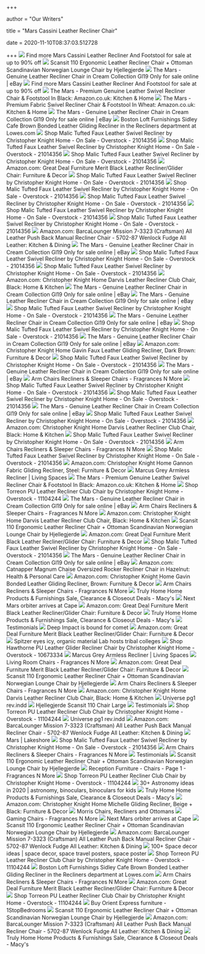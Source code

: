 +++
        
author = "Our Writers"
        
title = "Mars Cassini Leather Recliner Chair"
        
date = 2020-11-10T08:37:03.512728
        
+++
[ ![](https://pixl.varagesale.com/http://s3.amazonaws.com/hopshop-image-store-production/91423323/90c11d3b1940b0ee6af2926a67a0dfab.png?_ver=large_uploader_thumbnail&w=640&h=640&fit=crop&s=8bd85e01e0e88a0e80fb6b52a2d9a7b4)](https://pixl.varagesale.com/http://s3.amazonaws.com/hopshop-image-store-production/91423323/90c11d3b1940b0ee6af2926a67a0dfab.png?_ver=large_uploader_thumbnail&w=640&h=640&fit=crop&s=8bd85e01e0e88a0e80fb6b52a2d9a7b4) Find more Mars Cassini Leather Recliner And Footstool for sale at up to 90%  off
[ ![](https://vitalityweb.com/backstore/Fjords/pics/ScanSit-110-Havana-Leather-Chair.jpg)](https://vitalityweb.com/backstore/Fjords/pics/ScanSit-110-Havana-Leather-Chair.jpg) Scansit 110 Ergonomic Leather Recliner Chair + Ottoman Scandinavian  Norwegian Lounge Chair by Hjellegjerde
[ ![](https://i.ebayimg.com/images/g/hCMAAOSwaB5XmRSo/s-l640.jpg)](https://i.ebayimg.com/images/g/hCMAAOSwaB5XmRSo/s-l640.jpg) The Mars - Genuine Leather Recliner Chair in Cream Collection Gl19 Only for  sale online | eBay
[ ![](https://pixl.varagesale.com/http://s3.amazonaws.com/hopshop-image-store-production/91423323/90c11d3b1940b0ee6af2926a67a0dfab.png?_ver=large&w=1500&h=1500&fit=max&s=f9842b019023f6e9722cf5d5393215dc)](https://pixl.varagesale.com/http://s3.amazonaws.com/hopshop-image-store-production/91423323/90c11d3b1940b0ee6af2926a67a0dfab.png?_ver=large&w=1500&h=1500&fit=max&s=f9842b019023f6e9722cf5d5393215dc) Find more Mars Cassini Leather Recliner And Footstool for sale at up to 90%  off
[ ![](https://images-na.ssl-images-amazon.com/images/I/71lFpMlCxaL._AC_SX450_.jpg)](https://images-na.ssl-images-amazon.com/images/I/71lFpMlCxaL._AC_SX450_.jpg) The Mars - Premium Genuine Leather Swivel Recliner Chair & Footstool In  Black: Amazon.co.uk: Kitchen & Home
[ ![](https://images-na.ssl-images-amazon.com/images/I/91BZjtsVBhL._AC_SX522_.jpg)](https://images-na.ssl-images-amazon.com/images/I/91BZjtsVBhL._AC_SX522_.jpg) The Mars - Premium Fabric Swivel Recliner Chair & Footstool In Wheat:  Amazon.co.uk: Kitchen & Home
[ ![](https://i.ebayimg.com/images/g/4YUAAOSw1XdUXzR1/s-l640.jpg)](https://i.ebayimg.com/images/g/4YUAAOSw1XdUXzR1/s-l640.jpg) The Mars - Genuine Leather Recliner Chair in Cream Collection Gl19 Only for  sale online | eBay
[ ![](http://mobileimages.lowes.com/product/converted/448835/4488354.jpg)](http://mobileimages.lowes.com/product/converted/448835/4488354.jpg) Boston Loft Furnishings Sidley Cafe Brown Bonded Leather Gliding Recliner  in the Recliners department at Lowes.com
[ ![](https://ak1.ostkcdn.com/images/products/21014356/Malic-Classic-Tufted-PU-Faux-Leather-Swivel-Recliner-by-Christopher-Knight-Home-b4e91853-a428-40dd-9faa-e3beb5752d57.jpg)](https://ak1.ostkcdn.com/images/products/21014356/Malic-Classic-Tufted-PU-Faux-Leather-Swivel-Recliner-by-Christopher-Knight-Home-b4e91853-a428-40dd-9faa-e3beb5752d57.jpg) Shop Malic Tufted Faux Leather Swivel Recliner by Christopher Knight Home -  On Sale - Overstock - 21014356
[ ![](https://ak1.ostkcdn.com/images/products/21014356/Malic-Classic-Tufted-PU-Faux-Leather-Swivel-Recliner-by-Christopher-Knight-Home-80233035-e7c8-4525-bf74-785beec79e56.jpg)](https://ak1.ostkcdn.com/images/products/21014356/Malic-Classic-Tufted-PU-Faux-Leather-Swivel-Recliner-by-Christopher-Knight-Home-80233035-e7c8-4525-bf74-785beec79e56.jpg) Shop Malic Tufted Faux Leather Swivel Recliner by Christopher Knight Home -  On Sale - Overstock - 21014356
[ ![](https://ak1.ostkcdn.com/images/products/21014356/Malic-Classic-Tufted-PU-Faux-Leather-Swivel-Recliner-by-Christopher-Knight-Home-817b58bf-aad3-4c24-b057-b49cb2b4c54b.jpg)](https://ak1.ostkcdn.com/images/products/21014356/Malic-Classic-Tufted-PU-Faux-Leather-Swivel-Recliner-by-Christopher-Knight-Home-817b58bf-aad3-4c24-b057-b49cb2b4c54b.jpg) Shop Malic Tufted Faux Leather Swivel Recliner by Christopher Knight Home -  On Sale - Overstock - 21014356
[ ![](https://m.media-amazon.com/images/I/81HNy0j9fDL._AC_.__US500__.jpg)](https://m.media-amazon.com/images/I/81HNy0j9fDL._AC_.__US500__.jpg) Amazon.com: Great Deal Furniture Merit Black Leather Recliner/Glider Chair:  Furniture & Decor
[ ![](https://ak1.ostkcdn.com/images/products/21014356/Malic-Classic-Tufted-PU-Faux-Leather-Swivel-Recliner-by-Christopher-Knight-Home-5384f0f5-9f7d-475f-9eca-a32ea58fe9c9.jpg)](https://ak1.ostkcdn.com/images/products/21014356/Malic-Classic-Tufted-PU-Faux-Leather-Swivel-Recliner-by-Christopher-Knight-Home-5384f0f5-9f7d-475f-9eca-a32ea58fe9c9.jpg) Shop Malic Tufted Faux Leather Swivel Recliner by Christopher Knight Home -  On Sale - Overstock - 21014356
[ ![](https://ak1.ostkcdn.com/images/products/21014356/Malic-Classic-Tufted-PU-Faux-Leather-Swivel-Recliner-by-Christopher-Knight-Home-d98b881d-2857-4f23-a597-54aa1e49c88e.jpg)](https://ak1.ostkcdn.com/images/products/21014356/Malic-Classic-Tufted-PU-Faux-Leather-Swivel-Recliner-by-Christopher-Knight-Home-d98b881d-2857-4f23-a597-54aa1e49c88e.jpg) Shop Malic Tufted Faux Leather Swivel Recliner by Christopher Knight Home -  On Sale - Overstock - 21014356
[ ![](https://ak1.ostkcdn.com/images/products/21014356/Malic-Classic-Tufted-PU-Faux-Leather-Swivel-Recliner-by-Christopher-Knight-Home-73418efc-76a4-481a-bf27-236cf2053c29.jpg)](https://ak1.ostkcdn.com/images/products/21014356/Malic-Classic-Tufted-PU-Faux-Leather-Swivel-Recliner-by-Christopher-Knight-Home-73418efc-76a4-481a-bf27-236cf2053c29.jpg) Shop Malic Tufted Faux Leather Swivel Recliner by Christopher Knight Home -  On Sale - Overstock - 21014356
[ ![](https://ak1.ostkcdn.com/images/products/21014356/Malic-Classic-Tufted-PU-Faux-Leather-Swivel-Recliner-by-Christopher-Knight-Home-9cca0dae-4aff-45d4-8a54-2cf93d4bca1e_600.jpg?impolicy=medium)](https://ak1.ostkcdn.com/images/products/21014356/Malic-Classic-Tufted-PU-Faux-Leather-Swivel-Recliner-by-Christopher-Knight-Home-9cca0dae-4aff-45d4-8a54-2cf93d4bca1e_600.jpg?impolicy=medium) Shop Malic Tufted Faux Leather Swivel Recliner by Christopher Knight Home -  On Sale - Overstock - 21014356
[ ![](https://ak1.ostkcdn.com/images/products/21014356/Malic-Classic-Tufted-PU-Faux-Leather-Swivel-Recliner-by-Christopher-Knight-Home-e10bf0cf-9fa7-4ed9-ae64-a3e59521f99e.jpg)](https://ak1.ostkcdn.com/images/products/21014356/Malic-Classic-Tufted-PU-Faux-Leather-Swivel-Recliner-by-Christopher-Knight-Home-e10bf0cf-9fa7-4ed9-ae64-a3e59521f99e.jpg) Shop Malic Tufted Faux Leather Swivel Recliner by Christopher Knight Home -  On Sale - Overstock - 21014356
[ ![](https://images-na.ssl-images-amazon.com/images/I/71LHUwBGTNL._AC_SL1500_.jpg)](https://images-na.ssl-images-amazon.com/images/I/71LHUwBGTNL._AC_SL1500_.jpg) Amazon.com: BarcaLounger Mission 7-3323 (Craftsman) All Leather Push Back  Manual Recliner Chair - 5702-87 Wenlock Fudge All Leather: Kitchen & Dining
[ ![](https://i.ebayimg.com/images/g/AogAAOSwnDxUerZP/s-l1600.jpg)](https://i.ebayimg.com/images/g/AogAAOSwnDxUerZP/s-l1600.jpg) The Mars - Genuine Leather Recliner Chair in Cream Collection Gl19 Only for  sale online | eBay
[ ![](https://ak1.ostkcdn.com/images/products/21014356/Malic-Classic-Tufted-PU-Faux-Leather-Swivel-Recliner-by-Christopher-Knight-Home-28d94080-f5c0-4069-9013-5c53a4c2b037_600.jpg?impolicy=medium)](https://ak1.ostkcdn.com/images/products/21014356/Malic-Classic-Tufted-PU-Faux-Leather-Swivel-Recliner-by-Christopher-Knight-Home-28d94080-f5c0-4069-9013-5c53a4c2b037_600.jpg?impolicy=medium) Shop Malic Tufted Faux Leather Swivel Recliner by Christopher Knight Home -  On Sale - Overstock - 21014356
[ ![](https://ak1.ostkcdn.com/images/products/21014356/Malic-Classic-Tufted-PU-Faux-Leather-Swivel-Recliner-by-Christopher-Knight-Home-48b9dd38-5784-4bb7-b837-baa99cbd9792_600.jpg?impolicy=medium)](https://ak1.ostkcdn.com/images/products/21014356/Malic-Classic-Tufted-PU-Faux-Leather-Swivel-Recliner-by-Christopher-Knight-Home-48b9dd38-5784-4bb7-b837-baa99cbd9792_600.jpg?impolicy=medium) Shop Malic Tufted Faux Leather Swivel Recliner by Christopher Knight Home -  On Sale - Overstock - 21014356
[ ![](https://images-na.ssl-images-amazon.com/images/I/31Z-9CFEpML._AC_.jpg)](https://images-na.ssl-images-amazon.com/images/I/31Z-9CFEpML._AC_.jpg) Amazon.com: Christopher Knight Home Darvis Leather Recliner Club Chair,  Black: Home & Kitchen
[ ![](https://i.ebayimg.com/images/g/9TMAAOSwofxUerZ7/s-l640.jpg)](https://i.ebayimg.com/images/g/9TMAAOSwofxUerZ7/s-l640.jpg) The Mars - Genuine Leather Recliner Chair in Cream Collection Gl19 Only for  sale online | eBay
[ ![](https://i.ebayimg.com/images/g/bFcAAOSwD0lUerZI/s-l1600.jpg)](https://i.ebayimg.com/images/g/bFcAAOSwD0lUerZI/s-l1600.jpg) The Mars - Genuine Leather Recliner Chair in Cream Collection Gl19 Only for  sale online | eBay
[ ![](https://ak1.ostkcdn.com/images/products/21014356/Malic-Classic-Tufted-PU-Faux-Leather-Swivel-Recliner-by-Christopher-Knight-Home-e3272527-c1b1-4e19-b06c-96cf9de83754.jpg)](https://ak1.ostkcdn.com/images/products/21014356/Malic-Classic-Tufted-PU-Faux-Leather-Swivel-Recliner-by-Christopher-Knight-Home-e3272527-c1b1-4e19-b06c-96cf9de83754.jpg) Shop Malic Tufted Faux Leather Swivel Recliner by Christopher Knight Home -  On Sale - Overstock - 21014356
[ ![](https://i.ebayimg.com/images/g/FwoAAOSwBP9UXqek/s-l1600.jpg)](https://i.ebayimg.com/images/g/FwoAAOSwBP9UXqek/s-l1600.jpg) The Mars - Genuine Leather Recliner Chair in Cream Collection Gl19 Only for  sale online | eBay
[ ![](https://ak1.ostkcdn.com/images/products/21014356/Malic-Classic-Tufted-PU-Faux-Leather-Swivel-Recliner-by-Christopher-Knight-Home-552a4aa0-a99e-4560-8da5-2f94e089e3d7.jpg)](https://ak1.ostkcdn.com/images/products/21014356/Malic-Classic-Tufted-PU-Faux-Leather-Swivel-Recliner-by-Christopher-Knight-Home-552a4aa0-a99e-4560-8da5-2f94e089e3d7.jpg) Shop Malic Tufted Faux Leather Swivel Recliner by Christopher Knight Home -  On Sale - Overstock - 21014356
[ ![](https://i.ebayimg.com/images/g/~mYAAOSwabhUXqeg/s-l1600.jpg)](https://i.ebayimg.com/images/g/~mYAAOSwabhUXqeg/s-l1600.jpg) The Mars - Genuine Leather Recliner Chair in Cream Collection Gl19 Only for  sale online | eBay
[ ![](https://images-na.ssl-images-amazon.com/images/I/51d9zsE%2BXML._AC_SL1001_.jpg)](https://images-na.ssl-images-amazon.com/images/I/51d9zsE%2BXML._AC_SL1001_.jpg) Amazon.com: Christopher Knight Home Gavin Faux Leather Gliding Recliner,  Dark Brown: Furniture & Decor
[ ![](https://ak1.ostkcdn.com/images/products/21014356/Malic-Classic-Tufted-PU-Faux-Leather-Swivel-Recliner-by-Christopher-Knight-Home-48b9dd38-5784-4bb7-b837-baa99cbd9792.jpg)](https://ak1.ostkcdn.com/images/products/21014356/Malic-Classic-Tufted-PU-Faux-Leather-Swivel-Recliner-by-Christopher-Knight-Home-48b9dd38-5784-4bb7-b837-baa99cbd9792.jpg) Shop Malic Tufted Faux Leather Swivel Recliner by Christopher Knight Home -  On Sale - Overstock - 21014356
[ ![](https://i.ebayimg.com/images/g/AgcAAOSwnDxUerZC/s-l1600.jpg)](https://i.ebayimg.com/images/g/AgcAAOSwnDxUerZC/s-l1600.jpg) The Mars - Genuine Leather Recliner Chair in Cream Collection Gl19 Only for  sale online | eBay
[ ![](https://cdn11.bigcommerce.com/s-k1ihs14d11/images/stencil/500x500/products/64835/130546/HW64114GR__57422.1595963172.jpg?c=2)](https://cdn11.bigcommerce.com/s-k1ihs14d11/images/stencil/500x500/products/64835/130546/HW64114GR__57422.1595963172.jpg?c=2) Arm Chairs Recliners & Sleeper Chairs - Fragrances N More
[ ![](https://ak1.ostkcdn.com/images/products/21014356/Malic-Classic-Tufted-PU-Faux-Leather-Swivel-Recliner-by-Christopher-Knight-Home-54f83a86-cd42-49ab-99eb-7ce417928abf.jpg)](https://ak1.ostkcdn.com/images/products/21014356/Malic-Classic-Tufted-PU-Faux-Leather-Swivel-Recliner-by-Christopher-Knight-Home-54f83a86-cd42-49ab-99eb-7ce417928abf.jpg) Shop Malic Tufted Faux Leather Swivel Recliner by Christopher Knight Home -  On Sale - Overstock - 21014356
[ ![](https://ak1.ostkcdn.com/images/products/21014356/Malic-Classic-Tufted-PU-Faux-Leather-Swivel-Recliner-by-Christopher-Knight-Home-81a8f4c8-bf60-4f18-90b1-fce15f08b2b4.jpg)](https://ak1.ostkcdn.com/images/products/21014356/Malic-Classic-Tufted-PU-Faux-Leather-Swivel-Recliner-by-Christopher-Knight-Home-81a8f4c8-bf60-4f18-90b1-fce15f08b2b4.jpg) Shop Malic Tufted Faux Leather Swivel Recliner by Christopher Knight Home -  On Sale - Overstock - 21014356
[ ![](https://i.ebayimg.com/images/g/Ag8AAOSwaNBUerZV/s-l1600.jpg)](https://i.ebayimg.com/images/g/Ag8AAOSwaNBUerZV/s-l1600.jpg) The Mars - Genuine Leather Recliner Chair in Cream Collection Gl19 Only for  sale online | eBay
[ ![](https://ak1.ostkcdn.com/images/products/21014356/Malic-Classic-Tufted-PU-Faux-Leather-Swivel-Recliner-by-Christopher-Knight-Home-1572838e-c91d-4a22-97a3-88745bd355b6.jpg)](https://ak1.ostkcdn.com/images/products/21014356/Malic-Classic-Tufted-PU-Faux-Leather-Swivel-Recliner-by-Christopher-Knight-Home-1572838e-c91d-4a22-97a3-88745bd355b6.jpg) Shop Malic Tufted Faux Leather Swivel Recliner by Christopher Knight Home -  On Sale - Overstock - 21014356
[ ![](https://m.media-amazon.com/images/I/71T5b3zq9UL._AC_UL400_.jpg)](https://m.media-amazon.com/images/I/71T5b3zq9UL._AC_UL400_.jpg) Amazon.com: Christopher Knight Home Darvis Leather Recliner Club Chair,  Black: Home & Kitchen
[ ![](https://ak1.ostkcdn.com/images/products/21014356/Malic-Classic-Tufted-PU-Faux-Leather-Swivel-Recliner-by-Christopher-Knight-Home-c6f0d69a-6de7-4043-9291-8ae905435291.jpg)](https://ak1.ostkcdn.com/images/products/21014356/Malic-Classic-Tufted-PU-Faux-Leather-Swivel-Recliner-by-Christopher-Knight-Home-c6f0d69a-6de7-4043-9291-8ae905435291.jpg) Shop Malic Tufted Faux Leather Swivel Recliner by Christopher Knight Home -  On Sale - Overstock - 21014356
[ ![](https://cdn11.bigcommerce.com/s-k1ihs14d11/images/stencil/500x500/products/64836/130552/HW64114CF__23848.1595963179.jpg?c=2)](https://cdn11.bigcommerce.com/s-k1ihs14d11/images/stencil/500x500/products/64836/130552/HW64114CF__23848.1595963179.jpg?c=2) Arm Chairs Recliners & Sleeper Chairs - Fragrances N More
[ ![](https://ak1.ostkcdn.com/images/products/21014356/Malic-Classic-Tufted-PU-Faux-Leather-Swivel-Recliner-by-Christopher-Knight-Home-952e77bb-414b-4914-91b3-b54077d6f28b.jpg)](https://ak1.ostkcdn.com/images/products/21014356/Malic-Classic-Tufted-PU-Faux-Leather-Swivel-Recliner-by-Christopher-Knight-Home-952e77bb-414b-4914-91b3-b54077d6f28b.jpg) Shop Malic Tufted Faux Leather Swivel Recliner by Christopher Knight Home -  On Sale - Overstock - 21014356
[ ![](https://images-na.ssl-images-amazon.com/images/I/61ZPbOjqdUL._AC_SL1001_.jpg)](https://images-na.ssl-images-amazon.com/images/I/61ZPbOjqdUL._AC_SL1001_.jpg) Amazon.com: Christopher Knight Home Gannon Fabric Gliding Recliner, Steel:  Furniture & Decor
[ ![](https://www.livingspaces.com/globalassets/productassets/200000-299999/220000-229999/228000-228999/228200-228299/228292/228292_grey_fabric_armless_recliner_1.jpg?w=1911&h=1288&mode=pad)](https://www.livingspaces.com/globalassets/productassets/200000-299999/220000-229999/228000-228999/228200-228299/228292/228292_grey_fabric_armless_recliner_1.jpg?w=1911&h=1288&mode=pad) Marcus Grey Armless Recliner | Living Spaces
[ ![](https://images-na.ssl-images-amazon.com/images/I/71iCwhpzCvL._AC_SL1500_.jpg)](https://images-na.ssl-images-amazon.com/images/I/71iCwhpzCvL._AC_SL1500_.jpg) The Mars - Premium Genuine Leather Swivel Recliner Chair & Footstool In  Black: Amazon.co.uk: Kitchen & Home
[ ![](https://ak1.ostkcdn.com/images/products/11104244/Torreon-PU-Leather-Recliner-Club-Chair-by-Christopher-Knight-Home-dbc6809b-478d-4cbe-973c-5c3cd688fa5e.jpg)](https://ak1.ostkcdn.com/images/products/11104244/Torreon-PU-Leather-Recliner-Club-Chair-by-Christopher-Knight-Home-dbc6809b-478d-4cbe-973c-5c3cd688fa5e.jpg) Shop Torreon PU Leather Recliner Club Chair by Christopher Knight Home -  Overstock - 11104244
[ ![](https://i.ebayimg.com/images/g/9s8AAOSw2XFUerY2/s-l1600.jpg)](https://i.ebayimg.com/images/g/9s8AAOSw2XFUerY2/s-l1600.jpg) The Mars - Genuine Leather Recliner Chair in Cream Collection Gl19 Only for  sale online | eBay
[ ![](https://cdn11.bigcommerce.com/s-k1ihs14d11/images/stencil/500x500/products/64851/130642/HW63832CF__67671.1595963303.jpg?c=2)](https://cdn11.bigcommerce.com/s-k1ihs14d11/images/stencil/500x500/products/64851/130642/HW63832CF__67671.1595963303.jpg?c=2) Arm Chairs Recliners & Sleeper Chairs - Fragrances N More
[ ![](https://m.media-amazon.com/images/I/91kTTFBR0vL._AC_SS350_.jpg)](https://m.media-amazon.com/images/I/91kTTFBR0vL._AC_SS350_.jpg) Amazon.com: Christopher Knight Home Darvis Leather Recliner Club Chair,  Black: Home & Kitchen
[ ![](https://vitalityweb.com/backstore/Fjords/pics/ScanSit-110-Recliner-Chair.jpg)](https://vitalityweb.com/backstore/Fjords/pics/ScanSit-110-Recliner-Chair.jpg) Scansit 110 Ergonomic Leather Recliner Chair + Ottoman Scandinavian  Norwegian Lounge Chair by Hjellegjerde
[ ![](https://m.media-amazon.com/images/I/91duPrXLkaL._AC_UL400_.jpg)](https://m.media-amazon.com/images/I/91duPrXLkaL._AC_UL400_.jpg) Amazon.com: Great Deal Furniture Merit Black Leather Recliner/Glider Chair:  Furniture & Decor
[ ![](https://ak1.ostkcdn.com/images/products/21014356/Malic-Classic-Tufted-PU-Faux-Leather-Swivel-Recliner-by-Christopher-Knight-Home-71f772e9-de6a-4991-a384-111447d15dfa.jpg)](https://ak1.ostkcdn.com/images/products/21014356/Malic-Classic-Tufted-PU-Faux-Leather-Swivel-Recliner-by-Christopher-Knight-Home-71f772e9-de6a-4991-a384-111447d15dfa.jpg) Shop Malic Tufted Faux Leather Swivel Recliner by Christopher Knight Home -  On Sale - Overstock - 21014356
[ ![](https://i.ebayimg.com/images/g/t-MAAOSwglVaBnSO/s-l225.jpg)](https://i.ebayimg.com/images/g/t-MAAOSwglVaBnSO/s-l225.jpg) The Mars - Genuine Leather Recliner Chair in Cream Collection Gl19 Only for  sale online | eBay
[ ![](https://images-na.ssl-images-amazon.com/images/I/61Q2r7XxTKL._AC_SX679_.jpg)](https://images-na.ssl-images-amazon.com/images/I/61Q2r7XxTKL._AC_SX679_.jpg) Amazon.com: Catnapper Magnum Chaise Oversized Rocker Recliner Chair in  Hazelnut: Health & Personal Care
[ ![](https://m.media-amazon.com/images/I/61D1JT3l42L._AC_SS350_.jpg)](https://m.media-amazon.com/images/I/61D1JT3l42L._AC_SS350_.jpg) Amazon.com: Christopher Knight Home Gavin Bonded Leather Gliding Recliner,  Brown: Furniture & Decor
[ ![](https://cdn11.bigcommerce.com/s-k1ihs14d11/images/stencil/500x500/products/64838/130564/OP3567WN__97893.1595963193.jpg?c=2)](https://cdn11.bigcommerce.com/s-k1ihs14d11/images/stencil/500x500/products/64838/130564/OP3567WN__97893.1595963193.jpg?c=2) Arm Chairs Recliners & Sleeper Chairs - Fragrances N More
[ ![](https://slimages.macysassets.com/is/image/MCY/products/9/optimized/12464109_fpx.tif?$browse$&wid=170&fmt=jpeg)](https://slimages.macysassets.com/is/image/MCY/products/9/optimized/12464109_fpx.tif?$browse$&wid=170&fmt=jpeg) Truly Home Home Products & Furnishings Sale, Clearance & Closeout Deals -  Macy's
[ ![](x-raw-image:///8699138a013aa48b74b491217bc07fc49768997975185d726b1d9fc65a356f26)](x-raw-image:///8699138a013aa48b74b491217bc07fc49768997975185d726b1d9fc65a356f26) Next Mars orbiter arrives at Cape
[ ![](https://m.media-amazon.com/images/I/51WKYPccp3L._AC_UL400_.jpg)](https://m.media-amazon.com/images/I/51WKYPccp3L._AC_UL400_.jpg) Amazon.com: Great Deal Furniture Merit Black Leather Recliner/Glider Chair:  Furniture & Decor
[ ![](https://slimages.macysassets.com/is/image/MCY/products/1/optimized/12464281_fpx.tif?$browse$&wid=170&fmt=jpeg)](https://slimages.macysassets.com/is/image/MCY/products/1/optimized/12464281_fpx.tif?$browse$&wid=170&fmt=jpeg) Truly Home Home Products & Furnishings Sale, Clearance & Closeout Deals -  Macy's
[ ![](https://cdn.shopify.com/s/files/1/0842/3095/files/checkout_logo_4.png?height=628&pad_color=fff&v=1517005185&width=1200)](https://cdn.shopify.com/s/files/1/0842/3095/files/checkout_logo_4.png?height=628&pad_color=fff&v=1517005185&width=1200) Testimonials
[ ![](x-raw-image:///e1d5423367b4604d19a52b40db0fbc1e90be71c2d7d9c77a1977ada912396505)](x-raw-image:///e1d5423367b4604d19a52b40db0fbc1e90be71c2d7d9c77a1977ada912396505) Deep Impact is bound for comet
[ ![](https://m.media-amazon.com/images/I/61MZJitdvwL._AC_UL400_.jpg)](https://m.media-amazon.com/images/I/61MZJitdvwL._AC_UL400_.jpg) Amazon.com: Great Deal Furniture Merit Black Leather Recliner/Glider Chair:  Furniture & Decor
[ ![](x-raw-image:///901df003f8322b90771348879f7c49d010b2a72689ff44132e417f08f7e52a63)](x-raw-image:///901df003f8322b90771348879f7c49d010b2a72689ff44132e417f08f7e52a63) Spitzer eyes icy, organic material Lab hosts tribal colleges
[ ![](https://ak1.ostkcdn.com/images/products/10673334/Hawthorne-PU-Leather-Glider-Recliner-Chair-by-Christopher-Knight-Home-876b9e67-7b66-4254-ba12-29a494e5695a_600.jpg?impolicy=medium)](https://ak1.ostkcdn.com/images/products/10673334/Hawthorne-PU-Leather-Glider-Recliner-Chair-by-Christopher-Knight-Home-876b9e67-7b66-4254-ba12-29a494e5695a_600.jpg?impolicy=medium) Shop Hawthorne PU Leather Glider Recliner Chair by Christopher Knight Home  - Overstock - 10673334
[ ![](https://www.livingspaces.com/globalassets/productassets/200000-299999/220000-229999/228000-228999/228200-228299/228292/228292_grey_fabric_armless_recliner_2.jpg?w=415&h=280&mode=pad)](https://www.livingspaces.com/globalassets/productassets/200000-299999/220000-229999/228000-228999/228200-228299/228292/228292_grey_fabric_armless_recliner_2.jpg?w=415&h=280&mode=pad) Marcus Grey Armless Recliner | Living Spaces
[ ![](https://cdn11.bigcommerce.com/s-k1ihs14d11/images/stencil/500x500/products/75095/198326/FFSSL-SF915-1-BRN-GG__18231.1598467413.jpg?c=2)](https://cdn11.bigcommerce.com/s-k1ihs14d11/images/stencil/500x500/products/75095/198326/FFSSL-SF915-1-BRN-GG__18231.1598467413.jpg?c=2) Living Room Chairs - Fragrances N More
[ ![](https://m.media-amazon.com/images/I/911lSXFMAjL._AC_SS350_.jpg)](https://m.media-amazon.com/images/I/911lSXFMAjL._AC_SS350_.jpg) Amazon.com: Great Deal Furniture Merit Black Leather Recliner/Glider Chair:  Furniture & Decor
[ ![](https://i.ytimg.com/vi/lKZi5C0Qhb4/maxresdefault.jpg)](https://i.ytimg.com/vi/lKZi5C0Qhb4/maxresdefault.jpg) Scansit 110 Ergonomic Leather Recliner Chair + Ottoman Scandinavian  Norwegian Lounge Chair by Hjellegjerde
[ ![](https://cdn11.bigcommerce.com/s-k1ihs14d11/images/stencil/500x500/products/64831/130524/OP3567CF__73269.1595963136.jpg?c=2)](https://cdn11.bigcommerce.com/s-k1ihs14d11/images/stencil/500x500/products/64831/130524/OP3567CF__73269.1595963136.jpg?c=2) Arm Chairs Recliners & Sleeper Chairs - Fragrances N More
[ ![](https://m.media-amazon.com/images/I/718M5Wy6eSL._AC_UL400_.jpg)](https://m.media-amazon.com/images/I/718M5Wy6eSL._AC_UL400_.jpg) Amazon.com: Christopher Knight Home Darvis Leather Recliner Club Chair,  Black: Home & Kitchen
[ ![](x-raw-image:///23fb386b4289858422320917fc26c1aea9e53d9ca674c0e9dc453bbdf9c11ae8)](x-raw-image:///23fb386b4289858422320917fc26c1aea9e53d9ca674c0e9dc453bbdf9c11ae8) Universe pg1 rev.indd
[ ![](http://chairenvy.com/media/catalog/product/cache/1/image/9df78eab33525d08d6e5fb8d27136e95/s/c/scansit_110_cappuccinoleather_walnutbase.jpg)](http://chairenvy.com/media/catalog/product/cache/1/image/9df78eab33525d08d6e5fb8d27136e95/s/c/scansit_110_cappuccinoleather_walnutbase.jpg) Hjellegjerde Scansit 110 Chair Large
[ ![](https://cdn.shopify.com/s/files/1/0842/3095/t/4/assets/just-recliners-logo-red.svg?v=9275068577262364114)](https://cdn.shopify.com/s/files/1/0842/3095/t/4/assets/just-recliners-logo-red.svg?v=9275068577262364114) Testimonials
[ ![](https://ak1.ostkcdn.com/images/products/11104244/Torreon-PU-Leather-Recliner-Club-Chair-by-Christopher-Knight-Home-822b1e1b-c10e-4e1b-914c-c7f20a9051ac_600.jpg?impolicy=medium)](https://ak1.ostkcdn.com/images/products/11104244/Torreon-PU-Leather-Recliner-Club-Chair-by-Christopher-Knight-Home-822b1e1b-c10e-4e1b-914c-c7f20a9051ac_600.jpg?impolicy=medium) Shop Torreon PU Leather Recliner Club Chair by Christopher Knight Home -  Overstock - 11104244
[ ![](x-raw-image:///7ff0dcf795b8edfac290ec578b56bada3c1d2264e4287691a8d414f89271bb92)](x-raw-image:///7ff0dcf795b8edfac290ec578b56bada3c1d2264e4287691a8d414f89271bb92) Universe pg1 rev.indd
[ ![](https://m.media-amazon.com/images/I/81ISa05qP2L._AC_UL400_.jpg)](https://m.media-amazon.com/images/I/81ISa05qP2L._AC_UL400_.jpg) Amazon.com: BarcaLounger Mission 7-3323 (Craftsman) All Leather Push Back  Manual Recliner Chair - 5702-87 Wenlock Fudge All Leather: Kitchen & Dining
[ ![](https://www.lakeshorefurnitures.com/wp-content/uploads/2020/02/LS2754PSGGN_2.jpg)](https://www.lakeshorefurnitures.com/wp-content/uploads/2020/02/LS2754PSGGN_2.jpg) Mars | Lakeshore
[ ![](https://ak1.ostkcdn.com/images/products/21014356/Malic-Classic-Tufted-PU-Faux-Leather-Swivel-Recliner-by-Christopher-Knight-Home-03bf4087-18e7-4796-afec-55301fe810d1.jpg)](https://ak1.ostkcdn.com/images/products/21014356/Malic-Classic-Tufted-PU-Faux-Leather-Swivel-Recliner-by-Christopher-Knight-Home-03bf4087-18e7-4796-afec-55301fe810d1.jpg) Shop Malic Tufted Faux Leather Swivel Recliner by Christopher Knight Home -  On Sale - Overstock - 21014356
[ ![](https://cdn11.bigcommerce.com/s-k1ihs14d11/images/stencil/500x500/products/64828/130508/OP3567GR__69915.1595963114.jpg?c=2)](https://cdn11.bigcommerce.com/s-k1ihs14d11/images/stencil/500x500/products/64828/130508/OP3567GR__69915.1595963114.jpg?c=2) Arm Chairs Recliners & Sleeper Chairs - Fragrances N More
[ ![](https://cdn.shopify.com/s/files/1/0842/3095/t/4/assets/just-recliners-logo-white.svg?v=17139385102039511681)](https://cdn.shopify.com/s/files/1/0842/3095/t/4/assets/just-recliners-logo-white.svg?v=17139385102039511681) Testimonials
[ ![](https://i.ytimg.com/vi/v0PYxo43ogI/maxresdefault.jpg)](https://i.ytimg.com/vi/v0PYxo43ogI/maxresdefault.jpg) Scansit 110 Ergonomic Leather Recliner Chair + Ottoman Scandinavian  Norwegian Lounge Chair by Hjellegjerde
[ ![](https://cdn11.bigcommerce.com/s-k1ihs14d11/images/stencil/500x500/products/73037/190021/FFSQY-B16-HY-9030-4-BK-GG__04738.1597359278.jpg?c=2)](https://cdn11.bigcommerce.com/s-k1ihs14d11/images/stencil/500x500/products/73037/190021/FFSQY-B16-HY-9030-4-BK-GG__04738.1597359278.jpg?c=2) Reception Furniture - Chairs - Page 1 - Fragrances N More
[ ![](https://ak1.ostkcdn.com/images/products/11104244/Torreon-PU-Leather-Recliner-Club-Chair-by-Christopher-Knight-Home-34dadc40-6d49-4f54-9402-9f2812e865f0.jpg)](https://ak1.ostkcdn.com/images/products/11104244/Torreon-PU-Leather-Recliner-Club-Chair-by-Christopher-Knight-Home-34dadc40-6d49-4f54-9402-9f2812e865f0.jpg) Shop Torreon PU Leather Recliner Club Chair by Christopher Knight Home -  Overstock - 11104244
[ ![](https://i.pinimg.com/236x/6f/58/a6/6f58a67019aad0d4873f9453a69c1c45.jpg)](https://i.pinimg.com/236x/6f/58/a6/6f58a67019aad0d4873f9453a69c1c45.jpg) 30+ Astronomy ideas in 2020 | astronomy, binoculars, binoculars for kids
[ ![](https://slimages.macysassets.com/is/image/MCY/products/1/optimized/12464261_fpx.tif?$browse$&wid=170&fmt=jpeg)](https://slimages.macysassets.com/is/image/MCY/products/1/optimized/12464261_fpx.tif?$browse$&wid=170&fmt=jpeg) Truly Home Home Products & Furnishings Sale, Clearance & Closeout Deals -  Macy's
[ ![](https://images-na.ssl-images-amazon.com/images/I/91Qo13URAzL._AC_SL1500_.jpg)](https://images-na.ssl-images-amazon.com/images/I/91Qo13URAzL._AC_SL1500_.jpg) Amazon.com: Christopher Knight Home Michelle Gliding Recliner, Beige +  Black: Furniture & Decor
[ ![](https://cdn11.bigcommerce.com/s-l9v6deku63/images/stencil/500x659/products/192/3623/Tree_Crowns_007__95323.1463913976.jpg?c=2)](https://cdn11.bigcommerce.com/s-l9v6deku63/images/stencil/500x659/products/192/3623/Tree_Crowns_007__95323.1463913976.jpg?c=2) Morris Chairs, Recliners and Ottomans
[ ![](https://cdn11.bigcommerce.com/s-k1ihs14d11/images/stencil/500x500/products/67569/148008/HW65937GR__34946.1596245028.jpg?c=2)](https://cdn11.bigcommerce.com/s-k1ihs14d11/images/stencil/500x500/products/67569/148008/HW65937GR__34946.1596245028.jpg?c=2) Gaming Chairs - Fragrances N More
[ ![](x-raw-image:///05874bc809876874a3bc849868751698e2182d2c8c886b7124005622eaf308ca)](x-raw-image:///05874bc809876874a3bc849868751698e2182d2c8c886b7124005622eaf308ca) Next Mars orbiter arrives at Cape
[ ![](https://vitalityweb.com/backstore/Fjords/pics/ScanSit-110-Sandel-Leather-Chair.jpg)](https://vitalityweb.com/backstore/Fjords/pics/ScanSit-110-Sandel-Leather-Chair.jpg) Scansit 110 Ergonomic Leather Recliner Chair + Ottoman Scandinavian  Norwegian Lounge Chair by Hjellegjerde
[ ![](https://images-na.ssl-images-amazon.com/images/I/71aYgMtGxmL._AC_SL1500_.jpg)](https://images-na.ssl-images-amazon.com/images/I/71aYgMtGxmL._AC_SL1500_.jpg) Amazon.com: BarcaLounger Mission 7-3323 (Craftsman) All Leather Push Back  Manual Recliner Chair - 5702-87 Wenlock Fudge All Leather: Kitchen & Dining
[ ![](https://i.pinimg.com/originals/14/f4/b3/14f4b37d4989bb720d5d5696fb448ace.jpg)](https://i.pinimg.com/originals/14/f4/b3/14f4b37d4989bb720d5d5696fb448ace.jpg) 100+ Space decor ideas | space decor, space travel posters, space poster
[ ![](https://ak1.ostkcdn.com/images/products/11104244/Torreon-PU-Leather-Recliner-Club-Chair-by-Christopher-Knight-Home-e404734b-8a15-47e0-9495-f510738d720b.jpg)](https://ak1.ostkcdn.com/images/products/11104244/Torreon-PU-Leather-Recliner-Club-Chair-by-Christopher-Knight-Home-e404734b-8a15-47e0-9495-f510738d720b.jpg) Shop Torreon PU Leather Recliner Club Chair by Christopher Knight Home -  Overstock - 11104244
[ ![](http://images.lowes.com/product/converted/582843/5828439200849_03584028.jpg)](http://images.lowes.com/product/converted/582843/5828439200849_03584028.jpg) Boston Loft Furnishings Sidley Cafe Brown Bonded Leather Gliding Recliner  in the Recliners department at Lowes.com
[ ![](https://cdn11.bigcommerce.com/s-k1ihs14d11/images/stencil/500x500/products/64820/130465/OP3567NY__72367.1595963051.jpg?c=2)](https://cdn11.bigcommerce.com/s-k1ihs14d11/images/stencil/500x500/products/64820/130465/OP3567NY__72367.1595963051.jpg?c=2) Arm Chairs Recliners & Sleeper Chairs - Fragrances N More
[ ![](https://m.media-amazon.com/images/I/511u5sM3fTL._AC_SS350_.jpg)](https://m.media-amazon.com/images/I/511u5sM3fTL._AC_SS350_.jpg) Amazon.com: Great Deal Furniture Merit Black Leather Recliner/Glider Chair:  Furniture & Decor
[ ![](https://ak1.ostkcdn.com/images/products/11104244/Torreon-PU-Leather-Recliner-Club-Chair-by-Christopher-Knight-Home-f0985223-1ed9-4bdb-ac10-b70f294aaa7a.jpg)](https://ak1.ostkcdn.com/images/products/11104244/Torreon-PU-Leather-Recliner-Club-Chair-by-Christopher-Knight-Home-f0985223-1ed9-4bdb-ac10-b70f294aaa7a.jpg) Shop Torreon PU Leather Recliner Club Chair by Christopher Knight Home -  Overstock - 11104244
[ ![](https://cdn.1stopbedrooms.com/media/catalog/product/cache/1/small_image/200x200/cc0ec2d91bc4dd8becc1b9167d5c2be1/j/a/james-roomshot-s9922-chair_1.jpg)](https://cdn.1stopbedrooms.com/media/catalog/product/cache/1/small_image/200x200/cc0ec2d91bc4dd8becc1b9167d5c2be1/j/a/james-roomshot-s9922-chair_1.jpg) Buy Orient Express furniture - 1StopBedrooms
[ ![](https://i.ytimg.com/vi/lKZi5C0Qhb4/hqdefault.jpg)](https://i.ytimg.com/vi/lKZi5C0Qhb4/hqdefault.jpg) Scansit 110 Ergonomic Leather Recliner Chair + Ottoman Scandinavian  Norwegian Lounge Chair by Hjellegjerde
[ ![](https://images-na.ssl-images-amazon.com/images/I/715jbzNThWL._AC_SL1500_.jpg)](https://images-na.ssl-images-amazon.com/images/I/715jbzNThWL._AC_SL1500_.jpg) Amazon.com: BarcaLounger Mission 7-3323 (Craftsman) All Leather Push Back  Manual Recliner Chair - 5702-87 Wenlock Fudge All Leather: Kitchen & Dining
[ ![](https://slimages.macysassets.com/is/image/MCY/products/5/optimized/12464215_fpx.tif?$browse$&wid=170&fmt=jpeg)](https://slimages.macysassets.com/is/image/MCY/products/5/optimized/12464215_fpx.tif?$browse$&wid=170&fmt=jpeg) Truly Home Home Products & Furnishings Sale, Clearance & Closeout Deals -  Macy's
